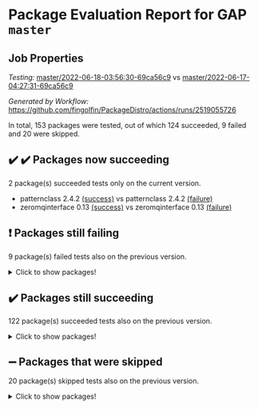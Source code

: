 # Package Evaluation Report for GAP `master`

## Job Properties

*Testing:* [master/2022-06-18-03:56:30-69ca56c9](https://github.com/fingolfin/PackageDistro/blob/data/reports/master/2022-06-18-03:56:30-69ca56c9) vs [master/2022-06-17-04:27:31-69ca56c9](https://github.com/fingolfin/PackageDistro/blob/data/reports/master/2022-06-17-04:27:31-69ca56c9)

*Generated by Workflow:* https://github.com/fingolfin/PackageDistro/actions/runs/2519055726

In total, 153 packages were tested, out of which 124 succeeded, 9 failed and 20 were skipped.

## :heavy_check_mark: :heavy_check_mark: Packages now succeeding

2 package(s) succeeded tests only on the current version.
- patternclass 2.4.2 [(success)](https://github.com/fingolfin/PackageDistro/runs/6945496296?check_suite_focus=true) vs patternclass 2.4.2 [(failure)](https://github.com/fingolfin/PackageDistro/runs/6929893762?check_suite_focus=true)
- zeromqinterface 0.13 [(success)](https://github.com/fingolfin/PackageDistro/runs/6945497434?check_suite_focus=true) vs zeromqinterface 0.13 [(failure)](https://github.com/fingolfin/PackageDistro/runs/6929896881?check_suite_focus=true)

## :exclamation: Packages still failing

9 package(s) failed tests also on the previous version.
<details><summary>Click to show packages!</summary>

- fining 1.4.1 [(failure)](https://github.com/fingolfin/PackageDistro/runs/6945493921?check_suite_focus=true)
- francy 1.2.4 [(failure)](https://github.com/fingolfin/PackageDistro/runs/6945494085?check_suite_focus=true)
- hap 1.39 [(failure)](https://github.com/fingolfin/PackageDistro/runs/6945494403?check_suite_focus=true)
- normalizinterface 1.3.2 [(failure)](https://github.com/fingolfin/PackageDistro/runs/6945496051?check_suite_focus=true)
- packagemanager 1.2 [(failure)](https://github.com/fingolfin/PackageDistro/runs/6945496263?check_suite_focus=true)
- rcwa 4.6.4 [(failure)](https://github.com/fingolfin/PackageDistro/runs/6945496480?check_suite_focus=true)
- recog 1.3.2 [(failure)](https://github.com/fingolfin/PackageDistro/runs/6945496513?check_suite_focus=true)
- semigroups 4.0.0 [(failure)](https://github.com/fingolfin/PackageDistro/runs/6945496623?check_suite_focus=true)
- ugaly 4.0.2 [(failure)](https://github.com/fingolfin/PackageDistro/runs/6945497198?check_suite_focus=true)
</details>

## :heavy_check_mark: Packages still succeeding

122 package(s) succeeded tests also on the previous version.
<details><summary>Click to show packages!</summary>

- ace 5.4 [(success)](https://github.com/fingolfin/PackageDistro/runs/6945492697?check_suite_focus=true)
- aclib 1.3.2 [(success)](https://github.com/fingolfin/PackageDistro/runs/6945492736?check_suite_focus=true)
- agt 0.2 [(success)](https://github.com/fingolfin/PackageDistro/runs/6945492770?check_suite_focus=true)
- alnuth 3.2.1 [(success)](https://github.com/fingolfin/PackageDistro/runs/6945492799?check_suite_focus=true)
- anupq 3.2.6 [(success)](https://github.com/fingolfin/PackageDistro/runs/6945492829?check_suite_focus=true)
- atlasrep 2.1.2 [(success)](https://github.com/fingolfin/PackageDistro/runs/6945492854?check_suite_focus=true)
- autodoc 2022.03.10 [(success)](https://github.com/fingolfin/PackageDistro/runs/6945492874?check_suite_focus=true)
- automata 1.15 [(success)](https://github.com/fingolfin/PackageDistro/runs/6945492901?check_suite_focus=true)
- automgrp 1.3.2 [(success)](https://github.com/fingolfin/PackageDistro/runs/6945492930?check_suite_focus=true)
- autpgrp 1.10.2 [(success)](https://github.com/fingolfin/PackageDistro/runs/6945492957?check_suite_focus=true)
- cap 2022.05-09 [(success)](https://github.com/fingolfin/PackageDistro/runs/6945492979?check_suite_focus=true)
- caratinterface 2.3.3 [(success)](https://github.com/fingolfin/PackageDistro/runs/6945493010?check_suite_focus=true)
- cddinterface 2020.06.24 [(success)](https://github.com/fingolfin/PackageDistro/runs/6945493039?check_suite_focus=true)
- circle 1.6.5 [(success)](https://github.com/fingolfin/PackageDistro/runs/6945493058?check_suite_focus=true)
- classicpres 1.22 [(success)](https://github.com/fingolfin/PackageDistro/runs/6945493075?check_suite_focus=true)
- cohomolo 1.6.10 [(success)](https://github.com/fingolfin/PackageDistro/runs/6945493090?check_suite_focus=true)
- congruence 1.2.4 [(success)](https://github.com/fingolfin/PackageDistro/runs/6945493108?check_suite_focus=true)
- corelg 1.56 [(success)](https://github.com/fingolfin/PackageDistro/runs/6945493129?check_suite_focus=true)
- crime 1.6 [(success)](https://github.com/fingolfin/PackageDistro/runs/6945493147?check_suite_focus=true)
- crisp 1.4.5 [(success)](https://github.com/fingolfin/PackageDistro/runs/6945493178?check_suite_focus=true)
- crypting 0.10 [(success)](https://github.com/fingolfin/PackageDistro/runs/6945493222?check_suite_focus=true)
- cryst 4.1.24 [(success)](https://github.com/fingolfin/PackageDistro/runs/6945493259?check_suite_focus=true)
- crystcat 1.1.9 [(success)](https://github.com/fingolfin/PackageDistro/runs/6945493314?check_suite_focus=true)
- ctbllib 1.3.4 [(success)](https://github.com/fingolfin/PackageDistro/runs/6945493345?check_suite_focus=true)
- cubefree 1.19 [(success)](https://github.com/fingolfin/PackageDistro/runs/6945493383?check_suite_focus=true)
- curlinterface 2.2.2 [(success)](https://github.com/fingolfin/PackageDistro/runs/6945493433?check_suite_focus=true)
- cvec 2.7.5 [(success)](https://github.com/fingolfin/PackageDistro/runs/6945493492?check_suite_focus=true)
- datastructures 0.2.7 [(success)](https://github.com/fingolfin/PackageDistro/runs/6945493537?check_suite_focus=true)
- deepthought 1.0.5 [(success)](https://github.com/fingolfin/PackageDistro/runs/6945493597?check_suite_focus=true)
- design 1.7 [(success)](https://github.com/fingolfin/PackageDistro/runs/6945493655?check_suite_focus=true)
- difsets 2.3.1 [(success)](https://github.com/fingolfin/PackageDistro/runs/6945493703?check_suite_focus=true)
- digraphs 1.5.3 [(success)](https://github.com/fingolfin/PackageDistro/runs/6945493743?check_suite_focus=true)
- edim 1.3.5 [(success)](https://github.com/fingolfin/PackageDistro/runs/6945493774?check_suite_focus=true)
- example 4.3.1 [(success)](https://github.com/fingolfin/PackageDistro/runs/6945493806?check_suite_focus=true)
- factint 1.6.3 [(success)](https://github.com/fingolfin/PackageDistro/runs/6945493831?check_suite_focus=true)
- ferret 1.0.7 [(success)](https://github.com/fingolfin/PackageDistro/runs/6945493861?check_suite_focus=true)
- fga 1.4.0 [(success)](https://github.com/fingolfin/PackageDistro/runs/6945493889?check_suite_focus=true)
- float 1.0.3 [(success)](https://github.com/fingolfin/PackageDistro/runs/6945493956?check_suite_focus=true)
- format 1.4.3 [(success)](https://github.com/fingolfin/PackageDistro/runs/6945493980?check_suite_focus=true)
- forms 1.2.7 [(success)](https://github.com/fingolfin/PackageDistro/runs/6945494014?check_suite_focus=true)
- fplsa 1.2.5 [(success)](https://github.com/fingolfin/PackageDistro/runs/6945494040?check_suite_focus=true)
- fr 2.4.8 [(success)](https://github.com/fingolfin/PackageDistro/runs/6945494060?check_suite_focus=true)
- fwtree 1.3 [(success)](https://github.com/fingolfin/PackageDistro/runs/6945494111?check_suite_focus=true)
- gbnp 1.0.5 [(success)](https://github.com/fingolfin/PackageDistro/runs/6945494131?check_suite_focus=true)
- generalizedmorphismsforcap 2022.05-01 [(success)](https://github.com/fingolfin/PackageDistro/runs/6945494150?check_suite_focus=true)
- genss 1.6.6 [(success)](https://github.com/fingolfin/PackageDistro/runs/6945494177?check_suite_focus=true)
- gradedringforhomalg 2022.03-01 [(success)](https://github.com/fingolfin/PackageDistro/runs/6945494213?check_suite_focus=true)
- grape 4.8.5 [(success)](https://github.com/fingolfin/PackageDistro/runs/6945494237?check_suite_focus=true)
- groupoids 1.69 [(success)](https://github.com/fingolfin/PackageDistro/runs/6945494268?check_suite_focus=true)
- grpconst 2.6.2 [(success)](https://github.com/fingolfin/PackageDistro/runs/6945494304?check_suite_focus=true)
- guarana 0.96.3 [(success)](https://github.com/fingolfin/PackageDistro/runs/6945494331?check_suite_focus=true)
- guava 3.16 [(success)](https://github.com/fingolfin/PackageDistro/runs/6945494369?check_suite_focus=true)
- hapcryst 0.1.14 [(success)](https://github.com/fingolfin/PackageDistro/runs/6945494477?check_suite_focus=true)
- hecke 1.5.3 [(success)](https://github.com/fingolfin/PackageDistro/runs/6945494540?check_suite_focus=true)
- help 3.5 [(success)](https://github.com/fingolfin/PackageDistro/runs/6945494613?check_suite_focus=true)
- idrel 2.43 [(success)](https://github.com/fingolfin/PackageDistro/runs/6945494687?check_suite_focus=true)
- images 1.3.1 [(success)](https://github.com/fingolfin/PackageDistro/runs/6945494775?check_suite_focus=true)
- intpic 0.2.4 [(success)](https://github.com/fingolfin/PackageDistro/runs/6945494861?check_suite_focus=true)
- io 4.7.2 [(success)](https://github.com/fingolfin/PackageDistro/runs/6945494948?check_suite_focus=true)
- irredsol 1.4.3 [(success)](https://github.com/fingolfin/PackageDistro/runs/6945495051?check_suite_focus=true)
- json 2.1.0 [(success)](https://github.com/fingolfin/PackageDistro/runs/6945495140?check_suite_focus=true)
- jupyterkernel 1.4.1 [(success)](https://github.com/fingolfin/PackageDistro/runs/6945495209?check_suite_focus=true)
- jupyterviz 1.5.1 [(success)](https://github.com/fingolfin/PackageDistro/runs/6945495260?check_suite_focus=true)
- kan 1.34 [(success)](https://github.com/fingolfin/PackageDistro/runs/6945495302?check_suite_focus=true)
- kbmag 1.5.9 [(success)](https://github.com/fingolfin/PackageDistro/runs/6945495343?check_suite_focus=true)
- laguna 3.9.5 [(success)](https://github.com/fingolfin/PackageDistro/runs/6945495377?check_suite_focus=true)
- liealgdb 2.2.1 [(success)](https://github.com/fingolfin/PackageDistro/runs/6945495401?check_suite_focus=true)
- liepring 2.6 [(success)](https://github.com/fingolfin/PackageDistro/runs/6945495431?check_suite_focus=true)
- liering 2.4.2 [(success)](https://github.com/fingolfin/PackageDistro/runs/6945495461?check_suite_focus=true)
- linearalgebraforcap 2022.05-04 [(success)](https://github.com/fingolfin/PackageDistro/runs/6945495499?check_suite_focus=true)
- loops 3.4.1 [(success)](https://github.com/fingolfin/PackageDistro/runs/6945495544?check_suite_focus=true)
- lpres 1.0.3 [(success)](https://github.com/fingolfin/PackageDistro/runs/6945495579?check_suite_focus=true)
- majoranaalgebras 1.4 [(success)](https://github.com/fingolfin/PackageDistro/runs/6945495630?check_suite_focus=true)
- mapclass 1.4.5 [(success)](https://github.com/fingolfin/PackageDistro/runs/6945495670?check_suite_focus=true)
- matgrp 0.64 [(success)](https://github.com/fingolfin/PackageDistro/runs/6945495714?check_suite_focus=true)
- modisom 2.5.2 [(success)](https://github.com/fingolfin/PackageDistro/runs/6945495758?check_suite_focus=true)
- modulepresentationsforcap 2022.05-03 [(success)](https://github.com/fingolfin/PackageDistro/runs/6945495801?check_suite_focus=true)
- monoidalcategories 2022.05-06 [(success)](https://github.com/fingolfin/PackageDistro/runs/6945495851?check_suite_focus=true)
- nconvex 2020.11-04 [(success)](https://github.com/fingolfin/PackageDistro/runs/6945495892?check_suite_focus=true)
- nilmat 1.4.1 [(success)](https://github.com/fingolfin/PackageDistro/runs/6945495937?check_suite_focus=true)
- nock 1.5 [(success)](https://github.com/fingolfin/PackageDistro/runs/6945496011?check_suite_focus=true)
- nq 2.5.8 [(success)](https://github.com/fingolfin/PackageDistro/runs/6945496109?check_suite_focus=true)
- numericalsgps 1.3.0 [(success)](https://github.com/fingolfin/PackageDistro/runs/6945496153?check_suite_focus=true)
- openmath 11.5.1 [(success)](https://github.com/fingolfin/PackageDistro/runs/6945496184?check_suite_focus=true)
- orb 4.8.4 [(success)](https://github.com/fingolfin/PackageDistro/runs/6945496219?check_suite_focus=true)
- permut 2.0.4 [(success)](https://github.com/fingolfin/PackageDistro/runs/6945496328?check_suite_focus=true)
- polenta 1.3.10 [(success)](https://github.com/fingolfin/PackageDistro/runs/6945496350?check_suite_focus=true)
- polymaking 0.8.6 [(success)](https://github.com/fingolfin/PackageDistro/runs/6945496365?check_suite_focus=true)
- primgrp 3.4.2 [(success)](https://github.com/fingolfin/PackageDistro/runs/6945496387?check_suite_focus=true)
- profiling 2.5.0 [(success)](https://github.com/fingolfin/PackageDistro/runs/6945496402?check_suite_focus=true)
- qpa 1.33 [(success)](https://github.com/fingolfin/PackageDistro/runs/6945496416?check_suite_focus=true)
- quagroup 1.8.3 [(success)](https://github.com/fingolfin/PackageDistro/runs/6945496441?check_suite_focus=true)
- radiroot 2.9 [(success)](https://github.com/fingolfin/PackageDistro/runs/6945496460?check_suite_focus=true)
- rds 1.8 [(success)](https://github.com/fingolfin/PackageDistro/runs/6945496496?check_suite_focus=true)
- repndecomp 1.2.1 [(success)](https://github.com/fingolfin/PackageDistro/runs/6945496534?check_suite_focus=true)
- repsn 3.1.0 [(success)](https://github.com/fingolfin/PackageDistro/runs/6945496554?check_suite_focus=true)
- resclasses 4.7.2 [(success)](https://github.com/fingolfin/PackageDistro/runs/6945496581?check_suite_focus=true)
- scscp 2.3.1 [(success)](https://github.com/fingolfin/PackageDistro/runs/6945496598?check_suite_focus=true)
- sglppow 2.2 [(success)](https://github.com/fingolfin/PackageDistro/runs/6945496648?check_suite_focus=true)
- sgpviz 0.999.5 [(success)](https://github.com/fingolfin/PackageDistro/runs/6945496677?check_suite_focus=true)
- simpcomp 2.1.14 [(success)](https://github.com/fingolfin/PackageDistro/runs/6945496712?check_suite_focus=true)
- singular 2020.12.18 [(success)](https://github.com/fingolfin/PackageDistro/runs/6945496747?check_suite_focus=true)
- sla 1.5.3 [(success)](https://github.com/fingolfin/PackageDistro/runs/6945496782?check_suite_focus=true)
- smallgrp 1.5 [(success)](https://github.com/fingolfin/PackageDistro/runs/6945496817?check_suite_focus=true)
- smallsemi 0.6.13 [(success)](https://github.com/fingolfin/PackageDistro/runs/6945496865?check_suite_focus=true)
- sonata 2.9.4 [(success)](https://github.com/fingolfin/PackageDistro/runs/6945496909?check_suite_focus=true)
- sophus 1.25 [(success)](https://github.com/fingolfin/PackageDistro/runs/6945496973?check_suite_focus=true)
- spinsym 1.5.2 [(success)](https://github.com/fingolfin/PackageDistro/runs/6945497001?check_suite_focus=true)
- symbcompcc 1.3.2 [(success)](https://github.com/fingolfin/PackageDistro/runs/6945497042?check_suite_focus=true)
- thelma 1.3 [(success)](https://github.com/fingolfin/PackageDistro/runs/6945497087?check_suite_focus=true)
- tomlib 1.2.9 [(success)](https://github.com/fingolfin/PackageDistro/runs/6945497129?check_suite_focus=true)
- toric 1.9.5 [(success)](https://github.com/fingolfin/PackageDistro/runs/6945497159?check_suite_focus=true)
- transgrp 3.6.2 [(success)](https://github.com/fingolfin/PackageDistro/runs/6945497180?check_suite_focus=true)
- unipot 1.5 [(success)](https://github.com/fingolfin/PackageDistro/runs/6945497213?check_suite_focus=true)
- unitlib 4.1.0 [(success)](https://github.com/fingolfin/PackageDistro/runs/6945497237?check_suite_focus=true)
- utils 0.72 [(success)](https://github.com/fingolfin/PackageDistro/runs/6945497257?check_suite_focus=true)
- uuid 0.7 [(success)](https://github.com/fingolfin/PackageDistro/runs/6945497283?check_suite_focus=true)
- walrus 0.9991 [(success)](https://github.com/fingolfin/PackageDistro/runs/6945497305?check_suite_focus=true)
- wedderga 4.10.2 [(success)](https://github.com/fingolfin/PackageDistro/runs/6945497332?check_suite_focus=true)
- xmod 2.88 [(success)](https://github.com/fingolfin/PackageDistro/runs/6945497356?check_suite_focus=true)
- xmodalg 1.22 [(success)](https://github.com/fingolfin/PackageDistro/runs/6945497380?check_suite_focus=true)
- yangbaxter 0.10.0 [(success)](https://github.com/fingolfin/PackageDistro/runs/6945497405?check_suite_focus=true)
</details>

## :heavy_minus_sign: Packages that were skipped

20 package(s) skipped tests also on the previous version.
<details><summary>Click to show packages!</summary>

- 4ti2interface 2022.03-01 [(skipped)](https://github.com/fingolfin/PackageDistro/runs/6945442716?check_suite_focus=true)
- browse 1.8.14 [(skipped)](https://github.com/fingolfin/PackageDistro/runs/6945442716?check_suite_focus=true)
- examplesforhomalg 2022.03-01 [(skipped)](https://github.com/fingolfin/PackageDistro/runs/6945442716?check_suite_focus=true)
- gapdoc 1.6.5 [(skipped)](https://github.com/fingolfin/PackageDistro/runs/6945442716?check_suite_focus=true)
- gauss 2022.03-01 [(skipped)](https://github.com/fingolfin/PackageDistro/runs/6945442716?check_suite_focus=true)
- gaussforhomalg 2022.03-01 [(skipped)](https://github.com/fingolfin/PackageDistro/runs/6945442716?check_suite_focus=true)
- gradedmodules 2022.03-01 [(skipped)](https://github.com/fingolfin/PackageDistro/runs/6945442716?check_suite_focus=true)
- homalg 2022.03-01 [(skipped)](https://github.com/fingolfin/PackageDistro/runs/6945442716?check_suite_focus=true)
- homalgtocas 2022.03-01 [(skipped)](https://github.com/fingolfin/PackageDistro/runs/6945442716?check_suite_focus=true)
- io_forhomalg 2022.03-01 [(skipped)](https://github.com/fingolfin/PackageDistro/runs/6945442716?check_suite_focus=true)
- itc 1.5.1 [(skipped)](https://github.com/fingolfin/PackageDistro/runs/6945442716?check_suite_focus=true)
- localizeringforhomalg 2022.03-01 [(skipped)](https://github.com/fingolfin/PackageDistro/runs/6945442716?check_suite_focus=true)
- matricesforhomalg 2022.04-01 [(skipped)](https://github.com/fingolfin/PackageDistro/runs/6945442716?check_suite_focus=true)
- modules 2022.03-01 [(skipped)](https://github.com/fingolfin/PackageDistro/runs/6945442716?check_suite_focus=true)
- polycyclic 2.16 [(skipped)](https://github.com/fingolfin/PackageDistro/runs/6945442716?check_suite_focus=true)
- ringsforhomalg 2022.04-01 [(skipped)](https://github.com/fingolfin/PackageDistro/runs/6945442716?check_suite_focus=true)
- sco 2022.03-01 [(skipped)](https://github.com/fingolfin/PackageDistro/runs/6945442716?check_suite_focus=true)
- toolsforhomalg 2022.05-01 [(skipped)](https://github.com/fingolfin/PackageDistro/runs/6945442716?check_suite_focus=true)
- toricvarieties 2022.03.23 [(skipped)](https://github.com/fingolfin/PackageDistro/runs/6945442716?check_suite_focus=true)
- xgap 4.31 [(skipped)](https://github.com/fingolfin/PackageDistro/runs/6945442716?check_suite_focus=true)
</details>

